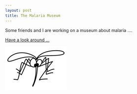 ```yaml
---
layout: post
title: The Malaria Museum
---
```


Some friends and I are working on a museum about malaria ….  

[Have a look around …](http://malariamuseum.com/)

![Mosquito](/images/mosquito200GIF.gif?raw=true)
